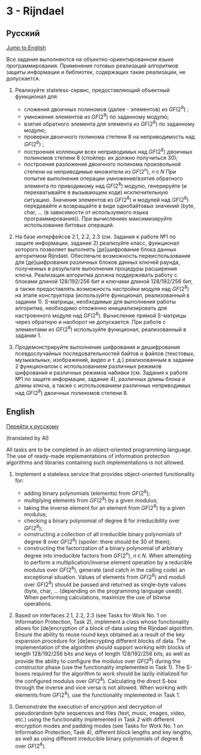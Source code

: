 # 3 - Rijndael

<a name="Russian"></a>
## Русский
[Jump to English](#English)

Все задания выполняются на объектно-ориентированном языке программирования. Применение готовых реализаций алгоритмов защиты информации и библиотек, содержащих такие реализации, не допускается.

1. Реализуйте stateless-сервис, предоставляющий объектный функционал для:
    - сложения двоичных полиномов (далее - элементов) из *GF*(2<sup>8</sup>) ;
    - умножения элементов из *GF*(2<sup>8</sup>) по заданному модулю;
    - взятия обратного элемента для элемента из *GF*(2<sup>8</sup>) по заданному модулю;
    - проверки двоичного полинома степени 8 на неприводимость над *GF*(2<sup>8</sup>) ;
    - построения коллекции всех неприводимых над *GF*(2<sup>8</sup>) двоичных полиномов степени 8 (спойлер: их должно получиться 30);
    - построения разложения двоичного полинома произвольной степени на неприводимые множители из *GF*(2<sup>n</sup>), 𝑛 ∈ 𝑁
При попытке выполнения операции умножения/взятия обратного элемента по приводимому над *GF*(2<sup>8</sup>) модулю, генерируйте (и перехватывайте в вызывающем коде) исключительную ситуацию. Значения элементов из *GF*(2<sup>8</sup>) и модулей над *GF*(2<sup>8</sup>) передавайте и возвращайте в виде однобайтовых значений (byte, char, … (в зависимости от используемого языка программирования)). При вычислениях максимизируйте использование битовых операций.

2. На базе интерфейсов 2.1, 2.2, 2.3 (см. Задания к работе №1 по защите информации, задание 2) реализуйте класс, функционал которого позволяет выполнять [де]шифрование блока данных алгоритмом Rijndael. Обеспечьте возможность переиспользования для [де]шифрования различных блоков данных ключей раунда, полученных в результате выполнения процедуры расширения ключа. Реализация алгоритма должна поддерживать работу с блоками длиной 128/192/256 бит и ключами длиной 128/192/256 бит, а также предоставлять возможность настройки модуля над *GF*(2<sup>8</sup>) на этапе конструктора (используйте функционал, реализованный в задании 1). S-матрицы, необходимые для выполнения работы алгоритма, необходимо отложенно инициализировать для настроенного модуля над *GF*(2<sup>8</sup>). Вычисление прямой S-матрицы через обратную и наоборот не допускается. При работе с элементами из *GF*(2<sup>8</sup>) используйте функционал, реализованный в задании 1.

3. Продемонстрируйте выполнение шифрования и дешифрования псевдослучайных последовательностей байтов и файлов (текстовых, музыкальных, изображений, видео и т. д.) реализованным в задании 2 функционалом с использованием различных режимов шифрования и различных режимов набивки (см. Задания к работе №1 по защите информации, задание 4), различных длины блока и длины ключа, а также с использованием различных неприводимых над *GF*(2<sup>8</sup>) двоичных полиномов степени 8.

<a name="English"></a>
## English
[Перейти к русскому](#Russian)

(translated by AI)

All tasks are to be completed in an object-oriented programming language. The use of ready-made implementations of information protection algorithms and libraries containing such implementations is not allowed.

1. Implement a stateless service that provides object-oriented functionality for:
    - adding binary polynomials (elements) from *GF*(2<sup>8</sup>);
    - multiplying elements from *GF*(2<sup>8</sup>) by a given modulus;
    - taking the inverse element for an element from *GF*(2<sup>8</sup>) by a given modulus;
    - checking a binary polynomial of degree 8 for irreducibility over *GF*(2<sup>8</sup>);
    - constructing a collection of all irreducible binary polynomials of degree 8 over *GF*(2<sup>8</sup>) (spoiler: there should be 30 of them);
    - constructing the factorization of a binary polynomial of arbitrary degree into irreducible factors from *GF*(2<sup>n</sup>), 𝑛 ∈ 𝑁.
When attempting to perform a multiplication/inverse element operation by a reducible modulus over *GF*(2<sup>8</sup>), generate (and catch in the calling code) an exceptional situation. Values of elements from *GF*(2<sup>8</sup>) and moduli over *GF*(2<sup>8</sup>) should be passed and returned as single-byte values (byte, char, … (depending on the programming language used)). When performing calculations, maximize the use of bitwise operations.

2. Based on interfaces 2.1, 2.2, 2.3 (see Tasks for Work No. 1 on Information Protection, Task 2), implement a class whose functionality allows for [de]encryption of a block of data using the Rijndael algorithm. Ensure the ability to reuse round keys obtained as a result of the key expansion procedure for [de]encrypting different blocks of data. The implementation of the algorithm should support working with blocks of length 128/192/256 bits and keys of length 128/192/256 bits, as well as provide the ability to configure the modulus over *GF*(2<sup>8</sup>) during the constructor phase (use the functionality implemented in Task 1). The S-boxes required for the algorithm to work should be lazily initialized for the configured modulus over *GF*(2<sup>8</sup>). Calculating the direct S-box through the inverse and vice versa is not allowed. When working with elements from *GF*(2<sup>8</sup>), use the functionality implemented in Task 1.

3. Demonstrate the execution of encryption and decryption of pseudorandom byte sequences and files (text, music, images, video, etc.) using the functionality implemented in Task 2 with different encryption modes and padding modes (see Tasks for Work No. 1 on Information Protection, Task 4), different block lengths and key lengths, as well as using different irreducible binary polynomials of degree 8 over *GF*(2<sup>8</sup>).